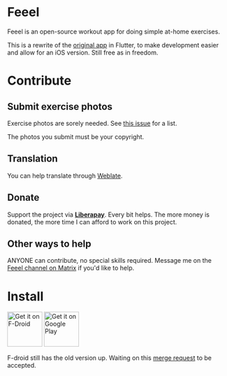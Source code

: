 Feeel
=====

Feeel is an open-source workout app for doing simple at-home exercises.

This is a rewrite of the [original app](https://gitlab.com/enjoyingfoss/feeel-legacy) in Flutter, to make development easier and allow for an iOS version. Still free as in freedom.

Contribute
====

Submit exercise photos
--------------
Exercise photos are sorely needed. See [this issue](https://gitlab.com/enjoyingfoss/feeel/-/issues/10) for a list.

The photos you submit must be your copyright.

Translation
----------
You can help translate through [Weblate](https://hosted.weblate.org/projects/feeel/strings/).

Donate
------
Support the project via **[Liberapay](https://liberapay.com/Feeel/)**. Every bit helps. The more money is donated, the more time I can afford to work on this project.

Other ways to help
-------------------

ANYONE can contribute, no special skills required. Message me on the [Feeel channel on Matrix](https://matrix.to/#/!jFShhgWHRXehKXrToU:matrix.org?via=matrix.org) if you'd like to help.

Install
====
[<img src="https://f-droid.org/badge/get-it-on.png"
      alt="Get it on F-Droid"
      height="80">](https://f-droid.org/packages/com.enjoyingfoss.feeel/)
[<img src="https://play.google.com/intl/en_us/badges/images/generic/en-play-badge.png"
      alt="Get it on Google Play"
      height="80">](https://play.google.com/store/apps/details?id=com.enjoyingfoss.feeel)

F-droid still has the old version up. Waiting on this [merge request](https://gitlab.com/fdroid/fdroiddata/-/merge_requests/6540) to be accepted.

